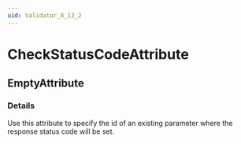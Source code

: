 ```yaml
---
uid: Validator_8_13_2
---
```


# CheckStatusCodeAttribute

## EmptyAttribute

<!-- Description, Properties, ... sections are auto-generated. -->
<!-- REPLACE ME AUTO-GENERATION -->

### Details

Use this attribute to specify the id of an existing parameter where the response status code will be set.

<!-- Uncomment to add example code -->
<!--### Example code-->
